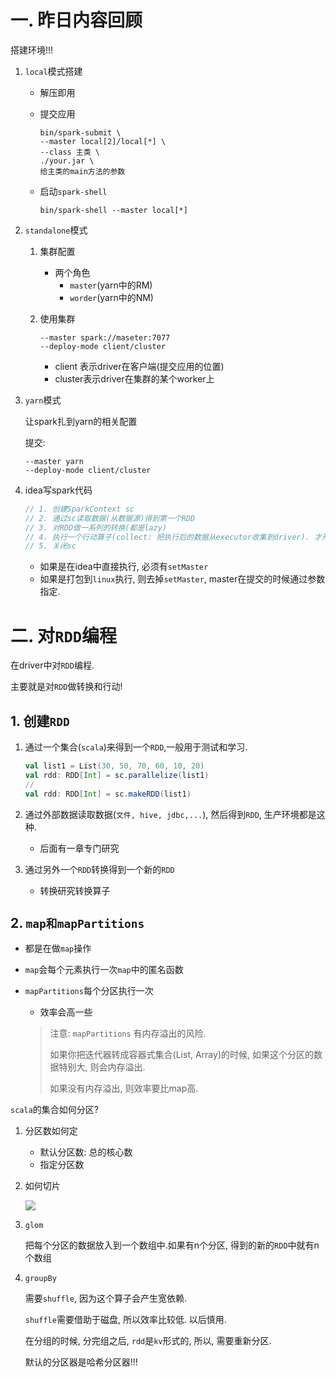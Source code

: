 # 一. 昨日内容回顾

搭建环境!!!

1. `local`模式搭建

   - 解压即用

   - 提交应用

     ```shell
     bin/spark-submit \
     --master local[2]/local[*] \
     --class 主类 \
     ./your.jar \
     给主类的main方法的参数
     ```

   - 启动`spark-shell`

     ```shell
     bin/spark-shell --master local[*]
     ```

2. `standalone`模式

   1. 集群配置

      - 两个角色
        - `master`(yarn中的RM)
        - `worder`(yarn中的NM)

   2. 使用集群

      ```shell
      --master spark://maseter:7077
      --deploy-mode client/cluster
      ```

      - client 表示driver在客户端(提交应用的位置)
      - cluster表示driver在集群的某个worker上

3. `yarn`模式

   让spark扎到yarn的相关配置

   提交: 

   ```shell
   --master yarn
   --deploy-mode client/cluster
   ```

4. idea写spark代码

   ```scala
   // 1. 创建SparkContext sc
   // 2. 通过sc读取数据(从数据源)得到第一个RDD
   // 3. 对RDD做一系列的转换(都是lazy)
   // 4. 执行一个行动算子(collect: 把执行后的数据从executor收集到driver). 才开始执行前面的转换
   // 5. 关闭sc
   ```

   - 如果是在idea中直接执行, 必须有`setMaster`
   - 如果是打包到`linux`执行, 则去掉``setMaster``, master在提交的时候通过参数指定.

# 二. 对`RDD`编程

在driver中对`RDD`编程. 

主要就是对`RDD`做转换和行动!

## 1. 创建`RDD`

1. 通过一个集合(`scala`)来得到一个`RDD`,一般用于测试和学习.

   ```scala
   val list1 = List(30, 50, 70, 60, 10, 20)
   val rdd: RDD[Int] = sc.parallelize(list1)
   //
   val rdd: RDD[Int] = sc.makeRDD(list1)
   ```

   

2. 通过外部数据读取数据(`文件, hive, jdbc,...`), 然后得到`RDD`, 生产环境都是这种.

   - 后面有一章专门研究

3. 通过另外一个`RDD`转换得到一个新的`RDD`

   - 转换研究转换算子

## 2. `map和mapPartitions`

- 都是在做`map`操作

- `map`会每个元素执行一次`map`中的匿名函数

- `mapPartitions`每个分区执行一次

  - 效率会高一些

  > 注意: `mapPartitions` 有内存溢出的风险.
  >
  > 如果你把迭代器转成容器式集合(List, Array)的时候, 如果这个分区的数据特别大, 则会内存溢出.
  >
  > 如果没有内存溢出, 则效率要比map高.

`scala`的集合如何分区?

1. 分区数如何定

   - 默认分区数: 总的核心数
   - 指定分区数

2. 如何切片

   ![](http://lizhenchao.oss-cn-shenzhen.aliyuncs.com/1588648830.png)

3. `glom`

   把每个分区的数据放入到一个数组中.如果有n个分区, 得到的新的`RDD`中就有n个数组

4. `groupBy`

   需要`shuffle`, 因为这个算子会产生宽依赖.

   `shuffle`需要借助于磁盘, 所以效率比较低.  以后慎用.

   在分组的时候, 分完组之后, `rdd`是`kv`形式的, 所以, 需要重新分区.

   默认的分区器是哈希分区器!!!